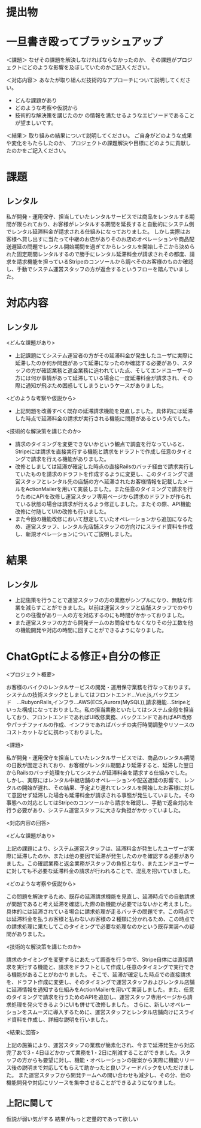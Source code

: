 # 提出物

# **一旦書き殴ってブラッシュアップ**

＜課題＞
なぜその課題を解決しなければならなかったのか、
その課題がプロジェクトにどのような影響を及ぼしていたのかご記入ください。

＜対応内容＞
あなたが取り組んだ技術的なアプローチについて説明してください。
- どんな課題があり
- どのような考察や仮説から
- 技術的な解決策を講じたのか
の情報を満たせるようなエピソードであることが望ましいです。

＜結果＞
取り組みの結果について説明してください。
ご自身がどのような成果や変化をもたらしたのか、
プロジェクトの課題解決や目標にどのように貢献したのかをご記入ください。


# 課題

## レンタル
私が開発・運用保守、担当していたレンタルサービスでは商品をレンタルする期間が限られており、お客様がレンタルする期間を延長すると自動的にシステム側でレンタル延滞料金が請求される仕組みになっておりました。
しかし実際はお客様へ貸し出すに当たって中継のお店がありそのお店のオペレーションや商品配送遅延の問題でレンタル開始期間を過ぎてからレンタルを開始しそこから決められた固定期間レンタルするので勝手にレンタル延滞料金が請求されその都度、請求を請求機能を担っているStripeのコンソールから調べそのお客様のものか確認し、手動でシステム運営スタッフの方が返金するというフローを踏んでいました。

# 対応内容

## レンタル
<どんな課題があり>
- 上記課題にてシステム運営者の方がその延滞料金が発生したユーザに実際に延滞したのか何か問題があって延滞になったのか確認する必要があり、スタッフの方が確認業務と返金業務に追われていた点、そしてエンドユーザーの方には何か事情があって延滞している場合に一度延滞料金が請求され、その際に通知が飛ぶため困惑してしまうというケースがありました。

<どのような考察や仮説から>
- 上記問題を改善すべく既存の延滞請求機能を見直しました。具体的には延滞した時点で延滞料金の請求が実行される機能に問題があるという点でした。

<技術的な解決策を講じたのか>
- 請求のタイミングを変更できないかという観点で調査を行なっていると、Stripeには請求を直接実行する機能と請求をドラフトで作成し任意のタイミングで請求を行える機能がありました。
- 改修としましては延滞が確定した時点の直接Railsのバッチ経由で請求実行していたものを請求のドラフトを作成するように変更し、このタイミングで運営スタッフとレンタル先の店舗の方へ延滞されたお客様情報を記載したメールをActionMailerを用いて実装しました。また任意のタイミングで請求を行うためにAPIを改修し運営スタッフ専用ページから請求のドラフトが作られている状態の場合は請求が行えるよう修正しました。またその際、API機能改修に付随してUIの改修も行いました。
- また今回の機能改修において想定していたオペレーションから追加になるため、運営スタッフ、レンタル先店舗スタッフの方向けにスライド資料を作成し、新規オペレーションについてご説明しました。

# 結果

## レンタル
- 上記施策を行うことで運営スタッフの方の業務がシンプルになり、無駄な作業を減らすことができました。以前は運営スタッフと店舗スタッフでのやりとりの往復があり一人の方を対応するのにも時間がかかっておりました。
- また運営スタッフの方から開発チームのお問合せもなくなりその分工数を他の機能開発や対応の時間に回すことができるようになりました。





# ChatGptによる修正+自分の修正

<プロジェクト概要>

お客様のバイクのレンタルサービスの開発・運用保守業務を行なっております。システムの技術スタックとしましてはフロントエンド...Vue.js,バックエンド　...RubyonRails,インフラ...AWS(ECS,Aurora(MySQL)),請求機能...Stripeといった構成になっておりました。私の担当業務といたしてはシステム全般を担当しており、フロントエンドであればUI改修業務、バックエンドであればAPI改修やパッチファイルの作成、インフラであればバッチの実行時間調整やリソースのコストカットなどに携わっておりました。

<課題>

私が開発・運用保守を担当していたレンタルサービスでは、商品のレンタル期間の日数が固定されており、お客様がレンタル期間より延滞すると、延滞した翌日からRailsのバッチ処理を介してシステムが延滞料金を請求する仕組みでした。しかし、実際にはレンタル中継店舗のオペレーションや配送遅延の影響で、レンタルの開始が遅れ、その結果、予定より遅れてレンタルを開始したお客様に対して意図せず延滞した場合も延滞料金が請求される事態が発生していました。その事態への対応としてはStripeのコンソールから請求を確認し、手動で返金対応を行う必要があり、システム運営スタッフに大きな負担がかかっていました。

<対応内容の回答>

<どんな課題があり>

上記の課題により、システム運営スタッフは、延滞料金が発生したユーザーが実際に延滞したのか、または他の要因で延滞が発生したのかを確認する必要がありました。この確認業務と返金業務がスタッフの負担となり、またエンドユーザーに対しても不必要な延滞料金の請求が行われることで、混乱を招いていました。


<どのような考察や仮説から>

この問題を解決するため、既存の延滞請求機能を見直し、延滞時点での自動請求が問題であると考え延滞を確認した際の新機能が必要ではないかと考えました。
具体的には延滞されている場合に請求処理が走るバッチの問題です。この時点では延滞料金を払うお客様と払わないお客様の２種類に分かれるため、この時点での請求処理に果たしてこのタイミングで必要な処理なのかという既存実装への疑問がありました。

<技術的な解決策を講じたのか>

請求のタイミングを変更するにあたって調査を行う中で、Stripe自体には直接請求を実行する機能と、請求をドラフトとして作成し任意のタイミングで実行できる機能があることがわかりました。
そこで、延滞が確定した時点での直接請求を、ドラフト作成に変更し、そのタイミングで運営スタッフおよびレンタル店舗に延滞情報を通知する仕組みをActionMailerを用いて実装しました。また、任意のタイミングで請求を行うためのAPIを追加し、運営スタッフ専用ページから請求処理を発火できるようにUIも併せて改修しました。
さらに、新しいオペレーションをスムーズに導入するために、運営スタッフとレンタル店舗向けにスライド資料を作成し、詳細な説明を行いました。

<結果に回答>

上記の施策により、運営スタッフの業務が簡素化され、今まで延滞発生から対応完了あで3・4日ほどかかって業務を1・2日に削減することができました。スタッフの方からも要望に対し、機能・オペレーションの提案から実際に機能リリース後の説明まで対応してもらえて助かったと良いフィードバックをいただけました。
また運営スタッフから開発チームへの問い合わせも減少し、その分、他の機能開発や対応にリソースを集中させることができるようになりました。


## 上記に関して
仮説が弱い気がする
結果がもっと定量的であって欲しい
